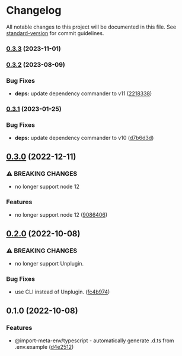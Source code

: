 # Changelog

All notable changes to this project will be documented in this file. See [standard-version](https://github.com/conventional-changelog/standard-version) for commit guidelines.

### [0.3.3](https://github.com/iendeavor/import-meta-env/compare/typescript0.3.2...typescript0.3.3) (2023-11-01)

### [0.3.2](https://github.com/iendeavor/import-meta-env/compare/typescript0.3.1...typescript0.3.2) (2023-08-09)


### Bug Fixes

* **deps:** update dependency commander to v11 ([2218338](https://github.com/iendeavor/import-meta-env/commit/2218338974827fa45fcf7f16ac03d312227a398a))

### [0.3.1](https://github.com/iendeavor/import-meta-env/compare/typescript0.3.0...typescript0.3.1) (2023-01-25)


### Bug Fixes

* **deps:** update dependency commander to v10 ([d7b6d3d](https://github.com/iendeavor/import-meta-env/commit/d7b6d3da733db25acfab1b00fa0cd7b226f141a8))

## [0.3.0](https://github.com/iendeavor/import-meta-env/compare/typescript0.2.0...typescript0.3.0) (2022-12-11)


### ⚠ BREAKING CHANGES

* no longer support node 12

### Features

* no longer support node 12 ([9086406](https://github.com/iendeavor/import-meta-env/commit/908640683e0dff593816c75903da51f971943863))

## [0.2.0](https://github.com/iendeavor/import-meta-env/compare/typescript0.1.0...typescript0.2.0) (2022-10-08)


### ⚠ BREAKING CHANGES

* no longer support Unplugin.

### Bug Fixes

* use CLI instead of Unplugin. ([fc4b974](https://github.com/iendeavor/import-meta-env/commit/fc4b974738bda26b00779fa46f53be3d381ba4d0))

## 0.1.0 (2022-10-08)


### Features

* @import-meta-env/typescript - automatically generate .d.ts from .env.example ([d4e2512](https://github.com/iendeavor/import-meta-env/commit/d4e251224f3925b37fe4538a725a81c98d17a726))
